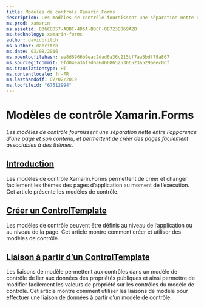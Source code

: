 ```yaml
---
title: Modèles de contrôle Xamarin.Forms
description: Les modèles de contrôle fournissent une séparation nette entre l’apparence d’une page et son contenu, et permettent de créer des pages facilement associables à des thèmes.
ms.prod: xamarin
ms.assetid: 836C8D57-ABBC-4D5A-B3CF-0B723E069A2B
ms.technology: xamarin-forms
author: davidbritch
ms.author: dabritch
ms.date: 03/08/2016
ms.openlocfilehash: ee8d6966b9eac2dad6a36c215bf7aa5bdf79a867
ms.sourcegitcommit: 0fd04ea3af7d6a6d6086525306523a5296eec0df
ms.translationtype: HT
ms.contentlocale: fr-FR
ms.lasthandoff: 07/02/2019
ms.locfileid: "67512994"
---
```

# <a name="xamarinforms-control-templates"></a>Modèles de contrôle Xamarin.Forms

_Les modèles de contrôle fournissent une séparation nette entre l’apparence d’une page et son contenu, et permettent de créer des pages facilement associables à des thèmes._

## <a name="introductionintroductionmd"></a>[Introduction](introduction.md)

Les modèles de contrôle Xamarin.Forms permettent de créer et changer facilement les thèmes des pages d’application au moment de l’exécution. Cet article présente les modèles de contrôle.

## <a name="create-a-controltemplatecreatingmd"></a>[Créer un ControlTemplate](creating.md)

Les modèles de contrôle peuvent être définis au niveau de l’application ou au niveau de la page. Cet article montre comment créer et utiliser des modèles de contrôle.

## <a name="binding-from-a-controltemplatetemplate-bindingmd"></a>[Liaison à partir d’un ControlTemplate](template-binding.md)

Les liaisons de modèle permettent aux contrôles dans un modèle de contrôle de lier aux données des propriétés publiques et ainsi permettre de modifier facilement les valeurs de propriété sur les contrôles du modèle de contrôle. Cet article montre comment utiliser les liaisons de modèle pour effectuer une liaison de données à partir d’un modèle de contrôle.
